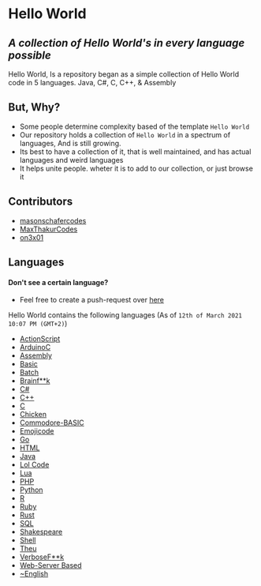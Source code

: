 # Hello World
## _A collection of Hello World's in every language possible_

Hello World, Is a repository began as a simple collection of Hello World code in 5 languages.
Java, C#, C, C++, & Assembly

## But, Why?

- Some people determine complexity based of the template `Hello World`
- Our repository holds a collection of `Hello World` in a spectrum of languages, And is still growing.
- Its best to have a collection of it, that is well maintained, and has actual languages and weird languages
- It helps unite people. wheter it is to add to our collection, or just browse it 

## Contributors

- [masonschafercodes](https://github.com/masonschafercodes)
- [MaxThakurCodes](https://github.com/MaxThakurCodes)
- [on3x01](https://github.com/on3x01)

## Languages

#### Don't see a certain language?

- Feel free to create a push-request over [here](https://github.com/RedstonedLife/Hello-World/pulls)

Hello World contains the following languages (As of `12th of March 2021 10:07 PM (GMT+2)`)

- [ActionScript](https://github.com/RedstonedLife/Hello-World/tree/master/ActionScript)
- [ArduinoC](https://github.com/RedstonedLife/Hello-World/tree/master/ArduinoC)
- [Assembly](https://github.com/RedstonedLife/Hello-World/tree/master/Assembly)
- [Basic](https://github.com/RedstonedLife/Hello-World/tree/master/Basic)
- [Batch](https://github.com/RedstonedLife/Hello-World/tree/master/Batch)
- [Brainf**k](https://github.com/RedstonedLife/Hello-World/tree/master/Brainf**k)
- [C#](https://github.com/RedstonedLife/Hello-World/tree/master/C#)
- [C++](https://github.com/RedstonedLife/Hello-World/tree/master/C++)
- [C](https://github.com/RedstonedLife/Hello-World/tree/master/C)
- [Chicken](https://github.com/RedstonedLife/Hello-World/tree/master/Chicken)
- [Commodore-BASIC](https://github.com/RedstonedLife/Hello-World/tree/master/Commodore-BASIC)
- [Emojicode](https://github.com/RedstonedLife/Hello-World/tree/master/Emojicode)
- [Go](https://github.com/RedstonedLife/Hello-World/tree/master/Go)
- [HTML](https://github.com/RedstonedLife/Hello-World/tree/master/HTML)
- [Java](https://github.com/RedstonedLife/Hello-World/tree/master/Java)
- [Lol Code](https://github.com/RedstonedLife/Hello-World/tree/master/Lol%20Code)
- [Lua](https://github.com/RedstonedLife/Hello-World/tree/master/Lua)
- [PHP](https://github.com/RedstonedLife/Hello-World/tree/master/PHP)
- [Python](https://github.com/RedstonedLife/Hello-World/tree/master/Python)
- [R](https://github.com/RedstonedLife/Hello-World/tree/master/R)
- [Ruby](https://github.com/RedstonedLife/Hello-World/tree/master/Ruby)
- [Rust](https://github.com/RedstonedLife/Hello-World/tree/master/Rust)
- [SQL](https://github.com/RedstonedLife/Hello-World/tree/master/SQL)
- [Shakespeare](https://github.com/RedstonedLife/Hello-World/tree/master/Shakespeare)
- [Shell](https://github.com/RedstonedLife/Hello-World/tree/master/Shell)
- [Theu](https://github.com/RedstonedLife/Hello-World/tree/master/Theu)
- [VerboseF**k](https://github.com/RedstonedLife/Hello-World/tree/master/VerboseF**k)
- [Web-Server Based](https://github.com/RedstonedLife/Hello-World/tree/master/web-server)
- [~English](https://github.com/RedstonedLife/Hello-World/tree/master/~English)


